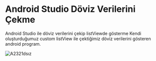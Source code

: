 # Android Studio Döviz Verilerini Çekme
Android Studio ile döviz verilerini çekip listViewde gösterme
Kendi oluşturduğumuz custom listView ile çektiğimiz döviz verilerini gösteren android program.


![A2321dsız](https://user-images.githubusercontent.com/36545904/90524730-17826200-e177-11ea-8cb6-97c3763d372a.png)

